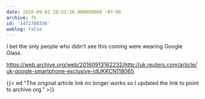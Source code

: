```yaml
---
date: 2016-09-01 20:52:16.000000000 -07:00
archive: fb
id: '1472788336'
weblog: false
---
```


I bet the only people who didn't see this coming were wearing Google Glass.

https://web.archive.org/web/20160913162232/http://uk.reuters.com/article/uk-google-smartphone-exclusive-idUKKCN118065

{{< ed "The original article link no longer works so I updated the link to point to archive.org." >}}
